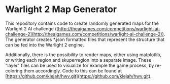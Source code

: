 # Warlight 2 Map Generator

This repository contains code to create randomly generated maps for the Warlight 2 AI challenge 
([http://theaigames.com/competitions/warlight-ai-challenge-2](http://theaigames.com/competitions/warlight-ai-challenge-2)).
The generator creates *.json formatted files that represent the structure that can be fed into the Warlight 2 engine. 

Additionally, there is the possibility to render maps, either using matplotlib, or writing each region and skuperregion
into a separate image. These "layer" files can be used to visualize for example the game process, by re-coloring them
accordingly. Code to this can be found at [https://github.com/klejah/hwv.git](https://github.com/klejah/hwv.git).